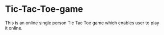 # Tic-Tac-Toe-game
This is an online  single person Tic Tac Toe game which enables user to play it online.
